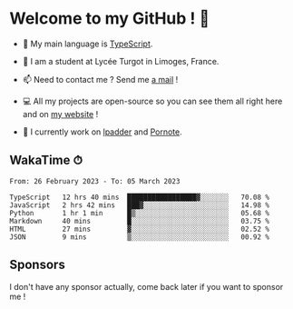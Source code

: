 # Welcome to my GitHub ! 🌃

- 🔭 My main language is [TypeScript](https://www.typescriptlang.org/).

- 🌱 I am a student at Lycée Turgot in Limoges, France.

- 📫 Need to contact me ? Send me <a href="mailto:mikkel@milescode.dev">a mail</a> !

- 💻 All my projects are open-source so you can see them all right here and on <a href="https://www.vexcited.ml">my website</a> !

- 👀 I currently work on [lpadder](https://github.com/Vexcited/lpadder) and [Pornote](https://github.com/Vexcited/Pornote).

## WakaTime ⏱

<!--START_SECTION:waka-->

```text
From: 26 February 2023 - To: 05 March 2023

TypeScript   12 hrs 40 mins  █████████████████▓░░░░░░░   70.08 %
JavaScript   2 hrs 42 mins   ███▓░░░░░░░░░░░░░░░░░░░░░   14.98 %
Python       1 hr 1 min      █▒░░░░░░░░░░░░░░░░░░░░░░░   05.68 %
Markdown     40 mins         █░░░░░░░░░░░░░░░░░░░░░░░░   03.75 %
HTML         27 mins         ▓░░░░░░░░░░░░░░░░░░░░░░░░   02.52 %
JSON         9 mins          ▒░░░░░░░░░░░░░░░░░░░░░░░░   00.92 %
```

<!--END_SECTION:waka-->

## Sponsors

I don't have any sponsor actually, come back later if you want to sponsor me !
